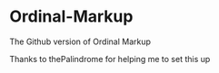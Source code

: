 # Ordinal-Markup
The Github version of Ordinal Markup

Thanks to thePalindrome for helping me to set this up
